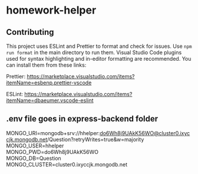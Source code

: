 # homework-helper

## Contributing

This project uses ESLint and Prettier to format and check for issues. Use `npm run format` in the main directory to run them. Visual Studio Code plugins used for syntax highlighting and in-editor formatting are recommended. You can install them from these links:

Prettier: https://marketplace.visualstudio.com/items?itemName=esbenp.prettier-vscode

ESLint: https://marketplace.visualstudio.com/items?itemName=dbaeumer.vscode-eslint

## .env file goes in express-backend folder

MONGO_URI=mongodb+srv://hhelper:do6Wh8j9UAkK56WO@cluster0.ixyccjk.mongodb.net/Question?retryWrites=true&w=majority  
MONGO_USER=hhelper  
MONGO_PWD=do6Wh8j9UAkK56WO  
MONGO_DB=Question  
MONGO_CLUSTER=cluster0.ixyccjk.mongodb.net
